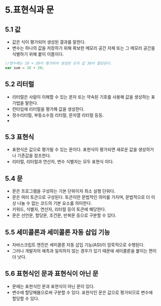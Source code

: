 # 5.표현식과 문

## 5.1 값
- 값은 식이 평가되어 생성된 결과를 말한다.
- 변수는 하나의 값을 저장하기 위해 확보한 메모리 공간 자체 또는 그 메모리 공간을 식별하기 위해 붙이 이름이다.
```js
//변수에는 10 + 20이 평가되어 생성된 숫자 값 30이 할당된다.
var sum = 10 + 20;
```

## 5.2 리터럴
- 리터럴은 사람이 이해할 수 있는 문자 또는 약속된 기호를 사용해 값을 생성하는 표기법을 말한다.
- 런타임에 리터럴을 평가해 값을 생성한다.
- 정수리터럴, 부동소수점 리터럴, 문자열 리터럴 등등.
-
## 5.3 표현식
- 표현식은 값으로 평가될 수 있는 문이다. 표현식이 평가되면 새로운 값을 생성하거나 기존값을 참조한다.
- 리터럴, 리터럴과 연산자, 변수 식별자는 모두 표현식 이다.

## 5.4 문
- 문은 프로그램을 구성하는 기본 단위이자 최소 실행 단위다.
- 문은 여러 토큰으로 구성된다. 토큰이란 문법적인 의미를 가지며, 문법적으로 더 이상 나눌 수 없는 코드의 기본 요소를 의미한다.
- 키워드, 식별자, 연산자, 리터럴 등이 토큰에 해당한다.
- 문은 선언문, 할당문, 조건문, 반복문 등으로 구분할 수 있다.

## 5.5 세미콜론과 세미콜론 자동 삽입 기능
- 자바스크립트 엔진은 세미콜론 자동 삽입 기능(ASI)이 암묵적으로 수행된다.
- 그러나 개발자의 예측과 일치하지 않는 경우가 있기 때문에 세미콜론을 붙이는 편이 더 낫다.

## 5.6 표현식인 문과 표현식이 아닌 문
- 문에는 표현식인 문과 표현식이 아닌 문이 있다.
- 변수에 할당해봄으로써 구분할 수 있다. 표현식인 문은 값으로 평가되므로 변수에 할당할 수 있다.
